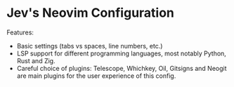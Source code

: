 # Jev's Neovim Configuration

Features:

- Basic settings (tabs vs spaces, line numbers, etc.)
- LSP support for different programming languages, most notably
  Python, Rust and Zig.
- Careful choice of plugins: Telescope, Whichkey, Oil, Gitsigns and
  Neogit are main plugins for the user experience of this config.
